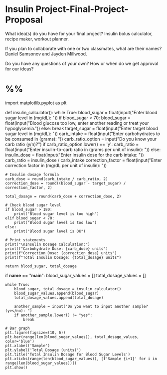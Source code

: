# Insulin Project-Final-Project-Proposal
What idea(s) do you have for your final project?
Insulin bolus calculator, recipe maker, workout planner.

If you plan to collaborate with one or two classmates, what are their names?
Daniel Samsonov and Jayden Millwood.

Do you have any questions of your own?
How or when do we get approval for our ideas?


# %%
import matplotlib.pyplot as plt

def insulin_calculator():
    while True:
        blood_sugar = float(input("Enter blood sugar level in (mg/dL): "))
        if blood_sugar < 70:
            blood_sugar = float(input("Blood glucose too low, enter another reading or treat your hypoglycemia."))
        else:
            break
    target_sugar = float(input("Enter target blood sugar level in (mg/dL): "))
    carb_intake = float(input("Enter carbohydrates to be consumed in (grams): "))
    carb_ratio_option = input("Do you know your carb ratio (y/n)?")
    if carb_ratio_option.lower() == 'y':
        carb_ratio = float(input("Enter insulin-to-carb ratio in (grams per unit of insulin): "))
    else:
        insulin_dose = float(input("Enter insulin dose for the carb intake: "))
        carb_ratio = insulin_dose / carb_intake
    correction_factor = float(input("Enter correction factor in (mg/dL per unit of insulin): "))

    # Insulin dosage formula
    carb_dose = round(carb_intake / carb_ratio, 2)
    correction_dose = round((blood_sugar - target_sugar) / correction_factor, 2)

    total_dosage = round(carb_dose + correction_dose, 2)

    # Check blood sugar level
    if blood_sugar > 180:
        print("Blood sugar level is too high")
    elif blood_sugar < 70:
        print("Blood sugar level is too low")
    else:
        print("Blood sugar level is OK")

    # Print statements
    print("\nInsulin Dosage Calculation:")
    print(f"Carbohydrate Dose: {carb_dose} units")
    print(f"Correction Dose: {correction_dose} units")
    print(f"Total Insulin Dosage: {total_dosage} units")

    return blood_sugar, total_dosage

if __name__ == "__main__":
    blood_sugar_values = []
    total_dosage_values = []

    while True:
        blood_sugar, total_dosage = insulin_calculator()
        blood_sugar_values.append(blood_sugar)
        total_dosage_values.append(total_dosage)

        another_sample = input("Do you want to input another sample? (yes/no): ")
        if another_sample.lower() != "yes":
            break

    # Bar graph
    plt.figure(figsize=(10, 6))
    plt.bar(range(len(blood_sugar_values)), total_dosage_values, color='blue')
    plt.xlabel('Sample')
    plt.ylabel('Total Dosage (units)')
    plt.title('Total Insulin Dosage for Blood Sugar Levels')
    plt.xticks(range(len(blood_sugar_values)), [f'Sample {i+1}' for i in range(len(blood_sugar_values))])
    plt.show()
